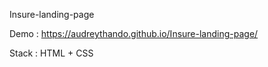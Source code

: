 Insure-landing-page 

Demo : https://audreythando.github.io/Insure-landing-page/

Stack : 
HTML + CSS
